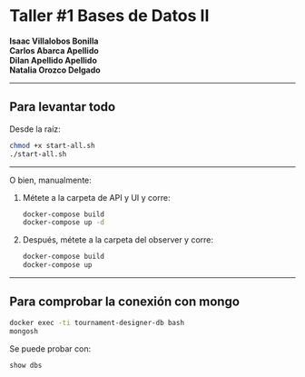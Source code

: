# Taller #1 Bases de Datos II

**Isaac Villalobos Bonilla**  
**Carlos Abarca Apellido**  
**Dilan Apellido Apellido**  
**Natalia Orozco Delgado**

---

## Para levantar todo

Desde la raíz:
```bash
chmod +x start-all.sh
./start-all.sh
```

---

O bien, manualmente:

1. Métete a la carpeta de API y UI y corre:
   ```bash
   docker-compose build
   docker-compose up -d
   ```
2. Después, métete a la carpeta del observer y corre:
   ```bash
   docker-compose build
   docker-compose up
   ```

---

## Para comprobar la conexión con mongo

```bash
docker exec -ti tournament-designer-db bash
mongosh
```

Se puede probar con:
```bash
show dbs
```



